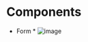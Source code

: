 # Components

* Form *
  ![image](https://github.com/trickster26/Components/assets/68609057/0755f97f-74d9-45e1-bc86-aa260844fe1a)
 

